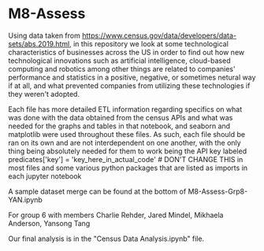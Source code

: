 # M8-Assess

Using data taken from https://www.census.gov/data/developers/data-sets/abs.2019.html, in this repository we look at some technological characteristics of businesses across the US in order to find out how new technological innovations such as artificial intelligence, cloud-based computing and robotics among other things are related to companies' performance and statistics in a positive, negative, or sometimes netural way if at all, and what prevented companies from utilizing these technologies if they weren't adopted.

Each file has more detailed ETL information regarding specifics on what was done with the data obtained from the census APIs and what was needed for the graphs and tables in that notebook, and seaborn and matplotlib were used throughout these files. As such, each file should be ran on its own and are not interdependent on one another, with the only thing being absolutely needed for them to work being the API key labeled predicates['key'] = 'key_here_in_actual_code' # DON'T CHANGE THIS in most files and some various python packages that are listed as imports in each jupyter notebook

A sample dataset merge can be found at the bottom of M8-Assess-Grp8-YAN.ipynb

For group 6 with members Charlie Rehder, Jared Mindel, Mikhaela Anderson, Yansong Tang

Our final analysis is in the "Census Data Analysis.ipynb" file.
